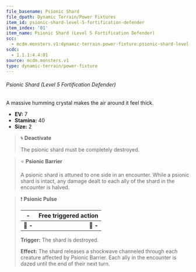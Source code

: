 ```yaml
---
file_basename: Psionic Shard
file_dpath: Dynamic Terrain/Power Fixtures
item_id: psionic-shard-level-5-fortification-defender
item_index: '01'
item_name: Psionic Shard (Level 5 Fortification Defender)
scc:
  - mcdm.monsters.v1:dynamic-terrain.power-fixture:psionic-shard-level-5-fortification-defender
scdc:
  - 1.1.1:4.4:01
source: mcdm.monsters.v1
type: dynamic-terrain/power-fixture
---
```


###### Psionic Shard (Level 5 Fortification Defender)

A massive humming crystal makes the air around it feel thick.

- **EV:** 7
- **Stamina:** 40
- **Size:** 2

> 🌀 **Deactivate**
>
> The psionic shard must be completely destroyed.

> ⭐️ **Psionic Barrier**
>
> A psionic shard is attuned to one side in an encounter. While a psionic shard is intact, any damage dealt to each ally of the shard in the encounter is halved.

> ❗️ **Psionic Pulse**
>
> | **-**    | **Free triggered action** |
> | -------- | ------------------------: |
> | **📏 -** |                  **🎯 -** |
>
> **Trigger:** The shard is destroyed.
>
> **Effect:** The shard releases a shockwave channeled through each creature affected by Psionic Barrier. Each ally in the encounter is dazed until the end of their next turn.
